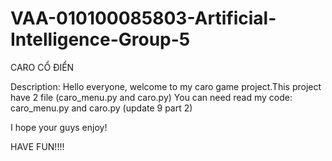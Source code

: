 # VAA-010100085803-Artificial-Intelligence-Group-5
CARO CỔ ĐIỂN


Description: Hello everyone, welcome to my caro game project.This project have 2 file (caro_menu.py and caro.py) 
You can need read my code: caro_menu.py and caro.py (update 9 part 2)




I hope your guys enjoy!

HAVE FUN!!!!
